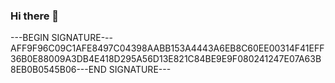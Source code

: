### Hi there 👋

<!--
**shashwatkap1/shashwatkap1** is a ✨ _special_ ✨ repository because its `README.md` (this file) appears on your GitHub profile.

Here are some ideas to get you started:

- 🔭 I’m currently working on ...
- 🌱 I’m currently learning ...
- 👯 I’m looking to collaborate on ...
- 🤔 I’m looking for help with ...
- 💬 Ask me about ...
- 📫 How to reach me: ...
- 😄 Pronouns: ...
- ⚡ Fun fact: ...
-->
---BEGIN SIGNATURE---AFF9F96C09C1AFE8497C04398AABB153A4443A6EB8C60EE00314F41EFF36B0E88009A3DB4E418D295A56D13E821C84BE9E9F080241247E07A63B8EB0B0545B06---END SIGNATURE---
